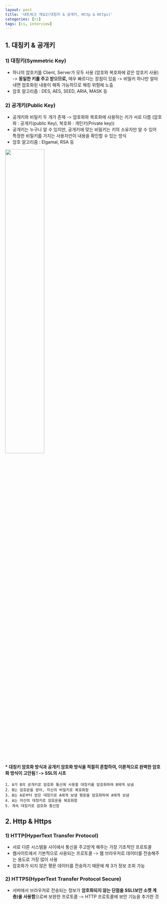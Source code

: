 ```yaml
---
layout: post
title: '네트워크 개요2(대칭키 & 공개키, Http & Https)'
categories: [cs]
tags: [cs, interview]
---
```


## 1. 대칭키 & 공개키

### 1) 대칭키(Symmetric Key)

- 하나의 암호키를 Client, Server가 모두 사용 (암호와 복호화에 같은 암호키 사용)
  -> **동일한 키를 주고 받으므로,** 매우 빠르다는 장점이 있음
  -> 비밀키 하나만 알아내면 암호화된 내용이 해독 가능하므로 해킹 위험에 노출
- 암호 알고리즘 : DES, AES, SEED, ARIA, MASK 등

### 2) 공개키(Public Key)

- 공개키와 비밀키 두 개가 존재
  -> 암호화와 복호화에 사용하는 키가 서로 다름 (암호화 : 공개키(public Key), 복호화 : 개인키(Private key))
- 공개키는 누구나 알 수 있지만, 공개키에 맞는 비밀키는 키의 소유자만 알 수 있어 특정한 비밀키를 가지는 사용자만이 내용을 확인할 수 있는 방식
- 암호 알고리즘 : Elgamal, RSA 등

<img src="https://user-images.githubusercontent.com/57614563/128871927-d86f0763-de73-44aa-9777-8e3fa3a00ebf.PNG" width="50%">

#### \* 대칭키 암호화 방식과 공개키 암호화 방식을 적절히 혼합하여, 이론적으로 완벽한 암호화 방식이 고안됨 ! -> SSL의 시초

```
1. A가 B의 공개키로 암호화 통신에 사용할 대칭키를 암호화하여 B에게 보냄
2. B는 암호문을 받아, 자신의 비밀키로 복호화함
3. B는 A로부터 얻은 대칭키로 A에게 보낼 평문을 암호화하여 A에게 보냄
4. A는 자신의 대칭키로 암호문을 복호화함
5. 계속 대칭키로 암호화 통신함
```

## 2. Http & Https

### 1) HTTP(HyperText Transfer Protocol)

- 서로 다른 시스템들 사이에서 통신을 주고받게 해주는 가장 기초적인 프로토콜
- 웹사이트에서 기본적으로 사용되는 프로토콜
  -> 웹 브라우저로 데이터를 전송해주는 용도로 가장 많이 사용
- 암호화가 되지 않은 평문 데이터를 전송하기 때문에 제 3가 정보 조회 가능

### 2) HTTPS(HyperText Transfer Protocol Secure)

- 서버에서 브라우저로 전송되는 정보가 **암호화되지 않는 단점을 SSL(보안 소켓 계층)을 사용함**으로써 보완한 프로토콜
  -> HTTP 프로토콜에 보안 기능을 추가한 것
